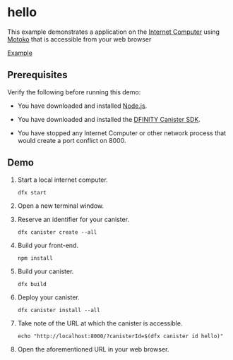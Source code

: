 # hello

This example demonstrates a application on the [Internet Computer](https://dfinity.org) using
[Motoko](https://sdk.dfinity.org/docs/language-guide/motoko.html) that is accessible from your web browser


[Example](https://4ytlg-aaaaa-aaaah-aagkq-cai.raw.ic0.app/)


## Prerequisites

Verify the following before running this demo:

*  You have downloaded and installed [Node.js](https://nodejs.org).

*  You have downloaded and installed the [DFINITY Canister
   SDK](https://sdk.dfinity.org).

*  You have stopped any Internet Computer or other network process that would
   create a port conflict on 8000.

## Demo

1. Start a local internet computer.

   ```text
   dfx start
   ```

1. Open a new terminal window.

1. Reserve an identifier for your canister.

   ```text
   dfx canister create --all
   ```

1. Build your front-end.

   ```text
   npm install
   ```

1. Build your canister.

   ```text
   dfx build
   ```

1. Deploy your canister.

   ```text
   dfx canister install --all
   ```

1. Take note of the URL at which the canister is accessible.

   ```text
   echo "http://localhost:8000/?canisterId=$(dfx canister id hello)"
   ```

1. Open the aforementioned URL in your web browser.